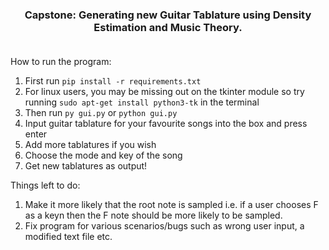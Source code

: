 
<h3 align="center">
Capstone: Generating new Guitar Tablature using Density Estimation and Music Theory.
  <br></br>
</h3>


How to run the program:

1. First run ```pip install -r requirements.txt```
2. For linux users, you may be missing out on the tkinter module so try running ```sudo apt-get install python3-tk``` in the terminal
3. Then run ```py gui.py``` or ```python gui.py```
4. Input guitar tablature for your favourite songs into the box and press enter
5. Add more tablatures if you wish
6. Choose the mode and key of the song
7. Get new tablatures as output!


Things left to do:

1. Make it more likely that the root note is sampled i.e. if a user chooses F as a keyn then the F note should be more likely to be sampled.
2. Fix program for various scenarios/bugs such as wrong user input, a modified text file etc.




